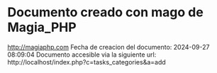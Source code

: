 # Documento creado con mago de Magia_PHP 
http://magiaphp.com 
Fecha de creacion del documento: 2024-09-27 08:09:04 
Documento accesible via la siguiente url:  
http://localhost/index.php?c=tasks_categories&a=add 


